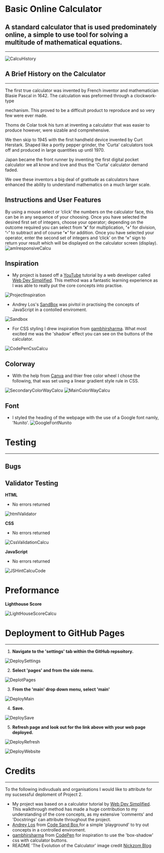 # Basic Online Calculator
## A standard calculator that is used predominately online, a simple to use tool for solving a multitude of mathematical equations. 
_________________


![CalcuHistory](https://user-images.githubusercontent.com/108287233/205004959-06bade90-1246-4787-b204-b5ee9fd28778.png)
## A Brief History on the Calculator
_____________________________________


The first true calculator was invented by French inventor and mathematician Blasie Pascal in 1642. The calculation was preformed through a clockwork-type 

mechanism.  This proved to be a difficult product to reproduce and so very few were ever made. 

  

Thoms de Colar took his turn at inventing a calculator that was easier to produce however, were sizable and comprehensive. 

  

We then skip to 1945 with the first handheld device invented by Curt Herstark.  Shaped like a portly pepper grinder, the 'Curta' calculators took off and produced in large quantities up until 1970. 

  

Japan became the front runner by inventing the first digital pocket calculator we all know and love and thus the 'Curta' calculator demand faded.  

  

We owe these inventors a big deal of gratitude as calculators have enhanced the ability to understand mathematics on a much larger scale.  

## Instructions and User Features

By using a mouse select or ‘click’ the numbers on the calculator face, this can be in any sequence of your choosing.  Once you have selected the desired first set of integers, choose your operator; depending on the outcome required you can select from **‘x’** for multiplication, **‘÷’** for division, **‘-’** to subtract and of course **‘+’** for addition.
Once you have selected your operator, enter the second set of  integers and ‘click’ on the **‘=’** sign to return your result which will be displayed on the calculator screen (display). 
![amIresponsiveCalcu](https://user-images.githubusercontent.com/108287233/205053326-0ad9428d-1a5e-4530-bb3b-9670931b03d0.png)


## Inspiration
-  My project is based off a [YouTube](https://www.youtube.com/watch?v=j59qQ7YWLxw) tutorial by a web developer called [Web Dev Simplified](https://www.youtube.com/@WebDevSimplified).  This method was a fantastic learning experience as I was able to really put the core concepts into practise.

![ProjectInspiration](https://user-images.githubusercontent.com/108287233/204846027-b1b8e053-5e81-459d-908c-81cb81b395b6.png)

-  Andrey Los's [SandBox](https://codesandbox.io/s/rwmo3ow4mm) was pivitol in practising the concepts of JavaScript in a contolled enviroment.

![Sandbox](https://user-images.githubusercontent.com/108287233/205005842-a45ddf20-90ce-4a15-8eae-cb24de9f5d39.png)



-  For CSS styling I drew inspiration from [gambhirsharma](https://codepen.io/gambhirsharma/pen/ExwBKop). What most excited me was the 'shadow' effect you can see on the buttons of the calculator.

![CodePenCssCalcu](https://user-images.githubusercontent.com/108287233/204848280-69cb3634-fef6-4224-8a7f-eb5d86247f40.png)



## Colorway
-  With the help from [Canva](https://www.canva.com/colors/color-wheel/) and thier free color wheel I chose the following, that was set using a linear gradient style rule in CSS.

![SecondaryColorWayCalcu](https://user-images.githubusercontent.com/108287233/204856145-21f46fa5-2f1c-41f1-ada5-14e233f2254f.png)
![MainColorWayCalcu](https://user-images.githubusercontent.com/108287233/204856168-5911b104-68e0-4933-a1e2-0fe12b6555da.png)

## Font

- I styled the heading of the webpage with the use of a Google font namly, 'Nunito'. 
![GoogleFontNunito](https://user-images.githubusercontent.com/108287233/205054962-5ce924b8-3904-4b26-82ba-47f793d41586.png)


# Testing
__________________________

## Bugs

## Validator Testing

**HTML**
- No errors returned

![htmlValidator](https://user-images.githubusercontent.com/108287233/205055808-4f271a01-1969-4fdf-b0e1-36b1ef2da45d.png)


**CSS**
- No errors returned

![CssValidationCalcu](https://user-images.githubusercontent.com/108287233/205055927-62b37cb9-c2c1-49c5-ae2e-1e44a1b7d2d5.png)


**JavaScript**
- No errors returned

![JSHintCalcuCode](https://user-images.githubusercontent.com/108287233/205056026-13caf029-1df7-470b-ac7a-f0e7381397ec.png)


# Preformance

**Lighthouse Score**


![LightHouseScoreCalcu](https://user-images.githubusercontent.com/108287233/205056075-e13642e4-e827-4147-855e-dcd62bc90f1e.png)



# Deployment to GitHub Pages
____________________________

1. **Navigate to the 'settings' tab within the GitHub repsoitory.**

![DeploySettings](https://user-images.githubusercontent.com/108287233/205007729-10a762f8-4af3-4469-8ee2-b05ed1d61b44.png)

2. **Select 'pages' and from the side menu.**

![DeplotPages](https://user-images.githubusercontent.com/108287233/205007840-4391badb-dabd-4c7d-9612-68f15e5a6521.png)

3. **From the 'main' drop down menu, select 'main'**

![DeployMain](https://user-images.githubusercontent.com/108287233/205007889-9d6cadc7-bbf4-41f2-bf47-7ff89a124660.png)

4. **Save.**

![DeploySave](https://user-images.githubusercontent.com/108287233/205007931-e0957ced-2bf5-4860-b8ac-bc07e8994223.png)

5. **Refresh page and look out for the link above with your web page deployed.**

![DeployRefresh](https://user-images.githubusercontent.com/108287233/205007973-1aeae6d4-743e-4236-8116-38016abfc71c.png)

![DeployWebsite](https://user-images.githubusercontent.com/108287233/205008093-cabfaca7-a2a6-4464-8c76-eeeb7f97c1f7.png)


# Credits 
________________________

To the following indivuduals and organisations I would like to attribute for my sucsessful deploment of Project 2.
- My project was based on a calculator tutorial by [Web Dev Simplified](https://www.youtube.com/@WebDevSimplified).
This walkthrough method has made a huge contribution to my understanding of the core concepts, as my extensive 'comments' and 'Docstrings' can attribute throughout the project.
- [Andrey Los](https://codesandbox.io/s/rwmo3ow4mm) from [Code Sand Box ](https://codesandbox.io/s/rwmo3ow4mm?file=/index.js) for a simple 'playground' to try out concepts in a controlled enviroment.
- [gambhirsharma](https://codepen.io/gambhirsharma/pen/ExwBKop) from [CodePen](https://codepen.io/trending) for inspiration to use the 'box-shadow' css with calculator buttons.
- README 'The Evolution of the Calculator' image credit [Nickzom Blog](https://www.nickzom.org/blog/tag/history-of-calculators/)

